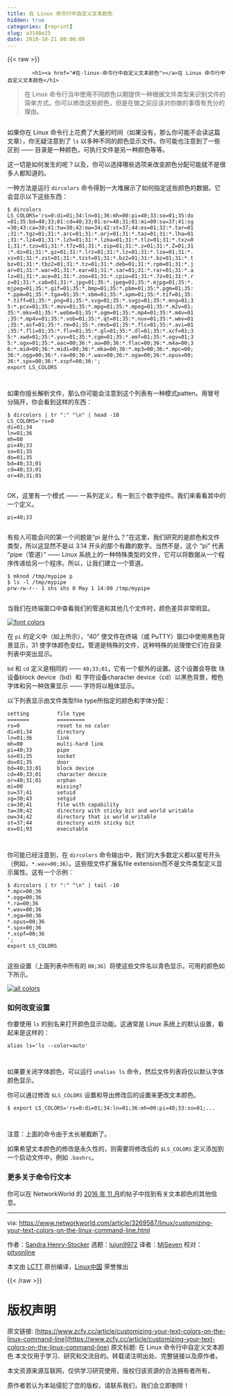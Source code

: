 ```yaml
---
title: 在 Linux 命令行中自定义文本颜色
hidden: true
categories: [reprint]
slug: a3140e25
date: 2018-10-21 00:00:00
---
```


{{< raw >}}

            <h1><a href="#在-linux-命令行中自定义文本颜色"></a>在 Linux 命令行中自定义文本颜色</h1>
<blockquote>
<p>在 Linux 命令行当中使用不同颜色以期提供一种根据文件类型来识别文件的简单方式。你可以修改这些颜色，但是在做之前应该对你做的事情有充分的理由。</p>
</blockquote>
<p><a href="https://camo.githubusercontent.com/2908469e429d257f10077bd38351187ca3ec11f2/68747470733a2f2f696d616765732e6964676573672e6e65742f696d616765732f61727469636c652f323031382f30352f6e756d626572732d3130303735363435372d6c617267652e6a7067"><img src="https://p0.ssl.qhimg.com/t015cc813d36f22a214.jpg" alt=""></a></p>
<p>如果你在 Linux 命令行上花费了大量的时间（如果没有，那么你可能不会读这篇文章），你无疑注意到了 <code>ls</code> 以多种不同的颜色显示文件。你可能也注意到了一些区别 —— 目录是一种颜色，可执行文件是另一种颜色等等。</p>
<p>这一切是如何发生的呢？以及，你可以选择哪些选项来改变颜色分配可能就不是很多人都知道的。</p>
<p>一种方法是运行 <code>dircolors</code> 命令得到一大堆展示了如何指定这些颜色的数据。它会显示以下这些东西：</p>
<pre><code class="hljs jboss-cli">$ dircolors
LS_COLORS='rs=0<span class="hljs-function">:di</span>=01;34<span class="hljs-function">:ln</span>=01;36<span class="hljs-function">:mh</span>=00<span class="hljs-function">:pi</span>=40;33<span class="hljs-function">:so</span>=01;35<span class="hljs-function">:do</span>
=01;35<span class="hljs-function">:bd</span>=40;33;01<span class="hljs-function">:cd</span>=40;33;01<span class="hljs-function">:or</span>=40;31;01<span class="hljs-function">:mi</span>=00<span class="hljs-function">:su</span>=37;41<span class="hljs-function">:sg</span>
=30;43<span class="hljs-function">:ca</span>=30;41<span class="hljs-function">:tw</span>=30;42<span class="hljs-function">:ow</span>=34;42<span class="hljs-function">:st</span>=37;44<span class="hljs-function">:ex</span>=01;32:*<span class="hljs-string">.tar=01</span>
;31:*<span class="hljs-string">.tgz=01</span>;31:*<span class="hljs-string">.arc=01</span>;31:*<span class="hljs-string">.arj=01</span>;31:*<span class="hljs-string">.taz=01</span>;31:*<span class="hljs-string">.lha=01</span>
;31:*<span class="hljs-string">.lz4=01</span>;31:*<span class="hljs-string">.lzh=01</span>;31:*<span class="hljs-string">.lzma=01</span>;31:*<span class="hljs-string">.tlz=01</span>;31:*<span class="hljs-string">.txz=0</span>
1;31:*<span class="hljs-string">.tzo=01</span>;31:*<span class="hljs-string">.t7z=01</span>;31:*<span class="hljs-string">.zip=01</span>;31:*<span class="hljs-string">.z=01</span>;31:*<span class="hljs-string">.Z=01</span>;31
:*<span class="hljs-string">.dz=01</span>;31:*<span class="hljs-string">.gz=01</span>;31:*<span class="hljs-string">.lrz=01</span>;31:*<span class="hljs-string">.lz=01</span>;31:*<span class="hljs-string">.lzo=01</span>;31:*.
xz=01;31:*<span class="hljs-string">.zst=01</span>;31:*<span class="hljs-string">.tzst=01</span>;31:*<span class="hljs-string">.bz2=01</span>;31:*<span class="hljs-string">.bz=01</span>;31:*<span class="hljs-string">.t</span>
bz=01;31:*<span class="hljs-string">.tbz2=01</span>;31:*<span class="hljs-string">.tz=01</span>;31:*<span class="hljs-string">.deb=01</span>;31:*<span class="hljs-string">.rpm=01</span>;31:*<span class="hljs-string">.j</span>
ar=01;31:*<span class="hljs-string">.war=01</span>;31:*<span class="hljs-string">.ear=01</span>;31:*<span class="hljs-string">.sar=01</span>;31:*<span class="hljs-string">.rar=01</span>;31:*<span class="hljs-string">.a</span>
lz=01;31:*<span class="hljs-string">.ace=01</span>;31:*<span class="hljs-string">.zoo=01</span>;31:*<span class="hljs-string">.cpio=01</span>;31:*<span class="hljs-string">.7z=01</span>;31:*<span class="hljs-string">.r</span>
z=01;31:*<span class="hljs-string">.cab=01</span>;31:*<span class="hljs-string">.jpg=01</span>;35:*<span class="hljs-string">.jpeg=01</span>;35:*<span class="hljs-string">.mjpg=01</span>;35:*.
mjpeg=01;35:*<span class="hljs-string">.gif=01</span>;35:*<span class="hljs-string">.bmp=01</span>;35:*<span class="hljs-string">.pbm=01</span>;35:*<span class="hljs-string">.pgm=01</span>;35:
*<span class="hljs-string">.ppm=01</span>;35:*<span class="hljs-string">.tga=01</span>;35:*<span class="hljs-string">.xbm=01</span>;35:*<span class="hljs-string">.xpm=01</span>;35:*<span class="hljs-string">.tif=01</span>;35:
*<span class="hljs-string">.tiff=01</span>;35:*<span class="hljs-string">.png=01</span>;35:*<span class="hljs-string">.svg=01</span>;35:*<span class="hljs-string">.svgz=01</span>;35:*<span class="hljs-string">.mng=01</span>;3
5:*<span class="hljs-string">.pcx=01</span>;35:*<span class="hljs-string">.mov=01</span>;35:*<span class="hljs-string">.mpg=01</span>;35:*<span class="hljs-string">.mpeg=01</span>;35:*<span class="hljs-string">.m2v=01</span>;
35:*<span class="hljs-string">.mkv=01</span>;35:*<span class="hljs-string">.webm=01</span>;35:*<span class="hljs-string">.ogm=01</span>;35:*<span class="hljs-string">.mp4=01</span>;35:*<span class="hljs-string">.m4v=01</span>
;35:*<span class="hljs-string">.mp4v=01</span>;35:*<span class="hljs-string">.vob=01</span>;35:*<span class="hljs-string">.qt=01</span>;35:*<span class="hljs-string">.nuv=01</span>;35:*<span class="hljs-string">.wmv=01</span>
;35:*<span class="hljs-string">.asf=01</span>;35:*<span class="hljs-string">.rm=01</span>;35:*<span class="hljs-string">.rmvb=01</span>;35:*<span class="hljs-string">.flc=01</span>;35:*<span class="hljs-string">.avi=01</span>
;35:*<span class="hljs-string">.fli=01</span>;35:*<span class="hljs-string">.flv=01</span>;35:*<span class="hljs-string">.gl=01</span>;35:*<span class="hljs-string">.dl=01</span>;35:*<span class="hljs-string">.xcf=01</span>;3
5:*<span class="hljs-string">.xwd=01</span>;35:*<span class="hljs-string">.yuv=01</span>;35:*<span class="hljs-string">.cgm=01</span>;35:*<span class="hljs-string">.emf=01</span>;35:*<span class="hljs-string">.ogv=01</span>;3
5:*<span class="hljs-string">.ogx=01</span>;35:*<span class="hljs-string">.aac=00</span>;36:*<span class="hljs-string">.au=00</span>;36:*<span class="hljs-string">.flac=00</span>;36:*<span class="hljs-string">.m4a=00</span>;3
6:*<span class="hljs-string">.mid=00</span>;36:*<span class="hljs-string">.midi=00</span>;36:*<span class="hljs-string">.mka=00</span>;36:*<span class="hljs-string">.mp3=00</span>;36:*<span class="hljs-string">.mpc=00</span>;
36:*<span class="hljs-string">.ogg=00</span>;36:*<span class="hljs-string">.ra=00</span>;36:*<span class="hljs-string">.wav=00</span>;36:*<span class="hljs-string">.oga=00</span>;36:*<span class="hljs-string">.opus=00</span>;
36:*<span class="hljs-string">.spx=00</span>;36:*<span class="hljs-string">.xspf=00</span>;36:';
export LS_COLORS

</code></pre><p>如果你擅长解析文件，那么你可能会注意到这个列表有一种模式patten。用冒号分隔开，你会看到这样的东西：</p>
<pre><code class="hljs lsl">$ dircolors | tr <span class="hljs-string">":"</span> <span class="hljs-string">"<span class="hljs-subst">\n</span>"</span> | head <span class="hljs-number">-10</span>
LS_COLORS='rs=<span class="hljs-number">0</span>
di=<span class="hljs-number">01</span>;<span class="hljs-number">34</span>
ln=<span class="hljs-number">01</span>;<span class="hljs-number">36</span>
mh=<span class="hljs-number">00</span>
pi=<span class="hljs-number">40</span>;<span class="hljs-number">33</span>
so=<span class="hljs-number">01</span>;<span class="hljs-number">35</span>
do=<span class="hljs-number">01</span>;<span class="hljs-number">35</span>
bd=<span class="hljs-number">40</span>;<span class="hljs-number">33</span>;<span class="hljs-number">01</span>
cd=<span class="hljs-number">40</span>;<span class="hljs-number">33</span>;<span class="hljs-number">01</span>
or=<span class="hljs-number">40</span>;<span class="hljs-number">31</span>;<span class="hljs-number">01</span>

</code></pre><p>OK，这里有一个模式 —— 一系列定义，有一到三个数字组件。我们来看看其中的一个定义。</p>
<pre><code class="hljs abnf"><span class="hljs-attribute">pi</span>=<span class="hljs-number">40</span><span class="hljs-comment">;33</span>

</code></pre><p>有些人可能会问的第一个问题是“pi 是什么？”在这里，我们研究的是颜色和文件类型，所以这显然不是以 3.14 开头的那个有趣的数字。当然不是，这个 “pi” 代表 “pipe（管道）” —— Linux 系统上的一种特殊类型的文件，它可以将数据从一个程序传递给另一个程序。所以，让我们建立一个管道。</p>
<pre><code class="hljs jboss-cli">$ mknod <span class="hljs-string">/tmp/mypipe</span> p
$ <span class="hljs-keyword">ls</span> -l <span class="hljs-string">/tmp/mypipe</span>
prw-rw-r-- 1 shs shs 0 May 1 14<span class="hljs-function">:00</span> <span class="hljs-string">/tmp/mypipe</span>

</code></pre><p>当我们在终端窗口中查看我们的管道和其他几个文件时，颜色差异非常明显。</p>
<p><a href="https://camo.githubusercontent.com/07a55162849a81f8a1d8788d9f711eaab04dc76b/68747470733a2f2f696d616765732e6964676573672e6e65742f696d616765732f61727469636c652f323031382f30352f666f6e742d636f6c6f72732d3130303735363438332d6c617267652e6a7067"><img src="https://p0.ssl.qhimg.com/t016c9ca9c9ab71cf39.jpg" alt="font colors"></a></p>
<p>在 <code>pi</code> 的定义中（如上所示），“40” 使文件在终端（或 PuTTY）窗口中使用黑色背景显示，31 使字体颜色变红。管道是特殊的文件，这种特殊的处理使它们在目录列表中突出显示。</p>
<p><code>bd</code> 和 <code>cd</code> 定义是相同的 —— <code>40;33;01</code>，它有一个额外的设置。这个设置会导致 块设备block device（bd）和 字符设备character device（cd）以黑色背景，橙色字体和另一种效果显示 —— 字符将以粗体显示。</p>
<p>以下列表显示由文件类型file type所指定的颜色和字体分配：</p>
<pre><code class="hljs routeros">setting         file<span class="hljs-built_in"> type
</span>=======         =========
<span class="hljs-attribute">rs</span>=0            reset <span class="hljs-keyword">to</span> <span class="hljs-literal">no</span> color
<span class="hljs-attribute">di</span>=01;34        directory
<span class="hljs-attribute">ln</span>=01;36        link
<span class="hljs-attribute">mh</span>=00           multi-hard link
<span class="hljs-attribute">pi</span>=40;33        pipe
<span class="hljs-attribute">so</span>=01;35        socket
<span class="hljs-attribute">do</span>=01;35        door
<span class="hljs-attribute">bd</span>=40;33;01     block device
<span class="hljs-attribute">cd</span>=40;33;01     character device
<span class="hljs-attribute">or</span>=40;31;01     orphan
<span class="hljs-attribute">mi</span>=00           missing?
<span class="hljs-attribute">su</span>=37;41        setuid
<span class="hljs-attribute">sg</span>=30;43        setgid
<span class="hljs-attribute">ca</span>=30;41        file with capability
<span class="hljs-attribute">tw</span>=30;42        directory with sticky bit <span class="hljs-keyword">and</span> world writable
<span class="hljs-attribute">ow</span>=34;42        directory that is world writable
<span class="hljs-attribute">st</span>=37;44        directory with sticky bit
<span class="hljs-attribute">ex</span>=01;93        executable

</code></pre><p>你可能已经注意到，在 <code>dircolors</code> 命令输出中，我们的大多数定义都以星号开头（例如，<code>*.wav=00;36</code>）。这些按文件扩展名file extension而不是文件类型定义显示属性。这有一个示例：</p>
<pre><code class="hljs lsl">$ dircolors | tr <span class="hljs-string">":"</span> <span class="hljs-string">"<span class="hljs-subst">\n</span>"</span> | tail <span class="hljs-number">-10</span>
*.mpc=<span class="hljs-number">00</span>;<span class="hljs-number">36</span>
*.ogg=<span class="hljs-number">00</span>;<span class="hljs-number">36</span>
*.ra=<span class="hljs-number">00</span>;<span class="hljs-number">36</span>
*.wav=<span class="hljs-number">00</span>;<span class="hljs-number">36</span>
*.oga=<span class="hljs-number">00</span>;<span class="hljs-number">36</span>
*.opus=<span class="hljs-number">00</span>;<span class="hljs-number">36</span>
*.spx=<span class="hljs-number">00</span>;<span class="hljs-number">36</span>
*.xspf=<span class="hljs-number">00</span>;<span class="hljs-number">36</span>
';
export LS_COLORS

</code></pre><p>这些设置（上面列表中所有的 <code>00;36</code>）将使这些文件名以青色显示。可用的颜色如下所示。</p>
<p><a href="https://camo.githubusercontent.com/731978a8249e8ac385684e1bfddfd1e30af0428e/68747470733a2f2f696d616765732e74656368686976652e636f6d2f696d616765732f61727469636c652f323031362f31312f616c6c2d636f6c6f72732d3130303639313939302d6c617267652e6a7067"><img src="https://p0.ssl.qhimg.com/t01a7dbf95e6fe7ef54.jpg" alt="all colors"></a></p>
<h3><a href="#如何改变设置"></a>如何改变设置</h3>
<p>你要使用 <code>ls</code> 的别名来打开颜色显示功能。这通常是 Linux 系统上的默认设置，看起来是这样的：</p>
<pre><code class="hljs jboss-cli"><span class="hljs-keyword">alias</span> <span class="hljs-keyword">ls</span>='<span class="hljs-keyword">ls</span> <span class="hljs-params">--color=auto</span>'

</code></pre><p>如果要关闭字体颜色，可以运行 <code>unalias ls</code> 命令，然后文件列表将仅以默认字体颜色显示。</p>
<p>你可以通过修改 <code>$LS_COLORS</code> 设置和导出修改后的设置来更改文本颜色。</p>
<pre><code class="hljs routeros">$ <span class="hljs-builtin-name">export</span> <span class="hljs-attribute">LS_COLORS</span>=<span class="hljs-string">'rs=0:di=01;34:ln=01;36:mh=00:pi=40;33:so=01;...

</span></code></pre><p>注意：上面的命令由于太长被截断了。</p>
<p>如果希望文本颜色的修改是永久性的，则需要将修改后的 <code>$LS_COLORS</code> 定义添加到一个启动文件中，例如 <code>.bashrc</code>。</p>
<h3><a href="#更多关于命令行文本"></a>更多关于命令行文本</h3>
<p>你可以在 NetworkWorld 的 <a href="https://www.networkworld.com/article/3138909/linux/coloring-your-world-with-ls-colors.html">2016 年 11 月</a>的帖子中找到有关文本颜色的其他信息。</p>
<hr>
<p>via: <a href="https://www.networkworld.com/article/3269587/linux/customizing-your-text-colors-on-the-linux-command-line.html">https://www.networkworld.com/article/3269587/linux/customizing-your-text-colors-on-the-linux-command-line.html</a></p>
<p>作者：<a href="https://www.networkworld.com/author/Sandra-Henry_Stocker/">Sandra Henry-Stocker</a> 选题：<a href="https://github.com/lujun9972">lujun9972</a> 译者：<a href="https://github.com/MjSeven">MjSeven</a> 校对：<a href="https://github.com/pityonline">pityonline</a></p>
<p>本文由 <a href="https://github.com/LCTT/TranslateProject">LCTT</a> 原创编译，<a href="https://linux.cn/">Linux中国</a> 荣誉推出</p>

          
{{< /raw >}}

# 版权声明
原文链接: [https://www.zcfy.cc/article/customizing-your-text-colors-on-the-linux-command-line](https://www.zcfy.cc/article/customizing-your-text-colors-on-the-linux-command-line)
原文标题: 在 Linux 命令行中自定义文本颜色
本文仅用于学习、研究和交流目的。转载请注明出处、完整链接以及原作者。 

本文资源来源互联网，仅供学习研究使用，版权归该资源的合法拥有者所有，

原作者若认为本站侵犯了您的版权，请联系我们，我们会立即删除！
